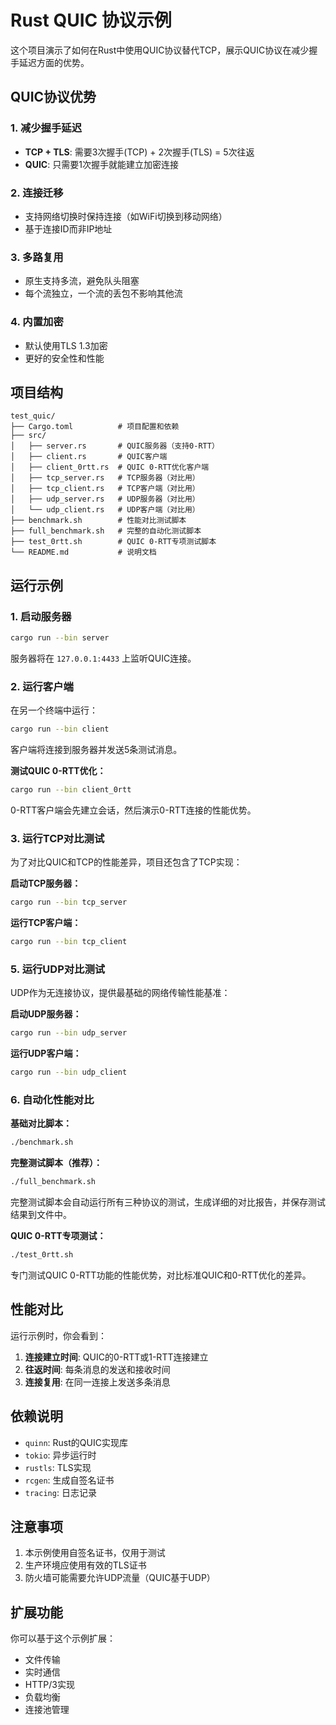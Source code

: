 # Rust QUIC 协议示例

这个项目演示了如何在Rust中使用QUIC协议替代TCP，展示QUIC协议在减少握手延迟方面的优势。

## QUIC协议优势

### 1. 减少握手延迟
- **TCP + TLS**: 需要3次握手(TCP) + 2次握手(TLS) = 5次往返
- **QUIC**: 只需要1次握手就能建立加密连接

### 2. 连接迁移
- 支持网络切换时保持连接（如WiFi切换到移动网络）
- 基于连接ID而非IP地址

### 3. 多路复用
- 原生支持多流，避免队头阻塞
- 每个流独立，一个流的丢包不影响其他流

### 4. 内置加密
- 默认使用TLS 1.3加密
- 更好的安全性和性能

## 项目结构

```
test_quic/
├── Cargo.toml          # 项目配置和依赖
├── src/
│   ├── server.rs       # QUIC服务器（支持0-RTT）
│   ├── client.rs       # QUIC客户端
│   ├── client_0rtt.rs  # QUIC 0-RTT优化客户端
│   ├── tcp_server.rs   # TCP服务器（对比用）
│   ├── tcp_client.rs   # TCP客户端（对比用）
│   ├── udp_server.rs   # UDP服务器（对比用）
│   └── udp_client.rs   # UDP客户端（对比用）
├── benchmark.sh        # 性能对比测试脚本
├── full_benchmark.sh   # 完整的自动化测试脚本
├── test_0rtt.sh        # QUIC 0-RTT专项测试脚本
└── README.md           # 说明文档
```

## 运行示例

### 1. 启动服务器

```bash
cargo run --bin server
```

服务器将在 `127.0.0.1:4433` 上监听QUIC连接。

### 2. 运行客户端

在另一个终端中运行：

```bash
cargo run --bin client
```

客户端将连接到服务器并发送5条测试消息。

**测试QUIC 0-RTT优化：**
```bash
cargo run --bin client_0rtt
```

0-RTT客户端会先建立会话，然后演示0-RTT连接的性能优势。

### 3. 运行TCP对比测试

为了对比QUIC和TCP的性能差异，项目还包含了TCP实现：

**启动TCP服务器：**
```bash
cargo run --bin tcp_server
```

**运行TCP客户端：**
```bash
cargo run --bin tcp_client
```

### 5. 运行UDP对比测试

UDP作为无连接协议，提供最基础的网络传输性能基准：

**启动UDP服务器：**
```bash
cargo run --bin udp_server
```

**运行UDP客户端：**
```bash
cargo run --bin udp_client
```

### 6. 自动化性能对比

**基础对比脚本：**
```bash
./benchmark.sh
```

**完整测试脚本（推荐）：**
```bash
./full_benchmark.sh
```

完整测试脚本会自动运行所有三种协议的测试，生成详细的对比报告，并保存测试结果到文件中。

**QUIC 0-RTT专项测试：**
```bash
./test_0rtt.sh
```

专门测试QUIC 0-RTT功能的性能优势，对比标准QUIC和0-RTT优化的差异。

## 性能对比

运行示例时，你会看到：

1. **连接建立时间**: QUIC的0-RTT或1-RTT连接建立
2. **往返时间**: 每条消息的发送和接收时间
3. **连接复用**: 在同一连接上发送多条消息

## 依赖说明

- `quinn`: Rust的QUIC实现库
- `tokio`: 异步运行时
- `rustls`: TLS实现
- `rcgen`: 生成自签名证书
- `tracing`: 日志记录

## 注意事项

1. 本示例使用自签名证书，仅用于测试
2. 生产环境应使用有效的TLS证书
3. 防火墙可能需要允许UDP流量（QUIC基于UDP）

## 扩展功能

你可以基于这个示例扩展：

- 文件传输
- 实时通信
- HTTP/3实现
- 负载均衡
- 连接池管理